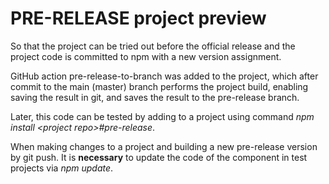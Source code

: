 # PRE-RELEASE project preview

So that the project can be tried out before the official release and the project code is committed to npm with 
a new version assignment.

GitHub action pre-release-to-branch was added to the project, which after commit to the main (master) 
branch performs the project build, enabling saving the result in git, and saves the result to the pre-release branch.

Later, this code can be tested by adding to a project using command *npm install \<project repo\>#pre-release*.

When making changes to a project and building a new pre-release version by git push. It is **necessary** 
to update the code of the component in test projects via *npm update*.
